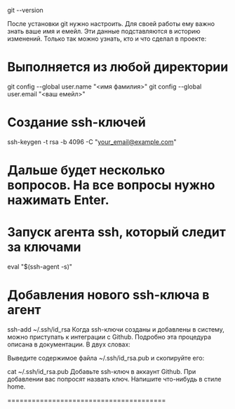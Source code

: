 git --version

После установки git нужно настроить. Для своей работы ему важно знать ваше имя и емейл. Эти данные подставляются в историю изменений. Только так можно узнать, кто и что сделал в проекте:

# Выполняется из любой директории
git config --global user.name "<имя фамилия>"
git config --global user.email "<ваш емейл>"

# Создание ssh-ключей
ssh-keygen -t rsa -b 4096 -C "your_email@example.com"
# Дальше будет несколько вопросов. На все вопросы нужно нажимать Enter.

# Запуск агента ssh, который следит за ключами
eval "$(ssh-agent -s)"

# Добавления нового ssh-ключа в агент
ssh-add ~/.ssh/id_rsa
Когда ssh-ключи созданы и добавлены в систему, можно приступать к интеграции с Github. Подробно эта процедура описана в документации. В двух словах:

Выведите содержимое файла ~/.ssh/id_rsa.pub и скопируйте его:

cat ~/.ssh/id_rsa.pub
Добавьте ssh-ключ в аккаунт Github. При добавлении вас попросят назвать ключ. Напишите что-нибудь в стиле home.

=======================================